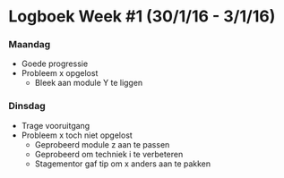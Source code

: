 # Logboek Week #1 (30/1/16 - 3/1/16)
### Maandag
* Goede progressie
* Probleem x opgelost
  * Bleek aan module Y te liggen

### Dinsdag
* Trage vooruitgang
* Probleem x toch niet opgelost
  * Geprobeerd module z aan te passen
  * Geprobeerd om techniek i te verbeteren
  * Stagementor gaf tip om x anders aan te pakken
